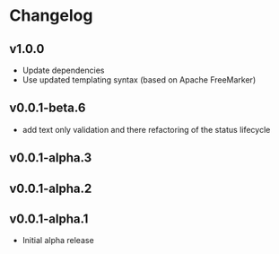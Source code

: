 # Changelog

## v1.0.0

 - Update dependencies
 - Use updated templating syntax (based on Apache FreeMarker)

## v0.0.1-beta.6

 - add text only validation and there refactoring of the status lifecycle

## v0.0.1-alpha.3
## v0.0.1-alpha.2
## v0.0.1-alpha.1

 - Initial alpha release